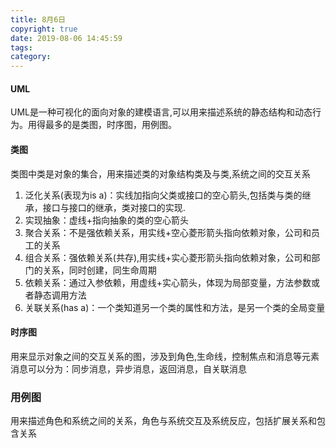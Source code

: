 ```yaml
---
title: 8月6日
copyright: true
date: 2019-08-06 14:45:59
tags:
category:
---
```

#### UML
UML是一种可视化的面向对象的建模语言,可以用来描述系统的静态结构和动态行为。用得最多的是类图，时序图，用例图。

#### 类图
类图中类是对象的集合，用来描述类的对象结构类及与类,系统之间的交互关系
1. 泛化关系(表现为is a)：实线加指向父类或接口的空心箭头,包括类与类的继承，接口与接口的继承，类对接口的实现.
2. 实现抽象：虚线+指向抽象的类的空心箭头
3. 聚合关系：不是强依赖关系，用实线+空心菱形箭头指向依赖对象，公司和员工的关系
4. 组合关系：强依赖关系(共存),用实线+实心菱形箭头指向依赖对象，公司和部门的关系，同时创建，同生命周期
5. 依赖关系：通过入参依赖，用虚线+实心箭头，体现为局部变量，方法参数或者静态调用方法
6. 关联关系(has a)：一个类知道另一个类的属性和方法，是另一个类的全局变量

#### 时序图
用来显示对象之间的交互关系的图，涉及到角色,生命线，控制焦点和消息等元素
消息可以分为：同步消息，异步消息，返回消息，自关联消息

### 用例图
用来描述角色和系统之间的关系，角色与系统交互及系统反应，包括扩展关系和包含关系


